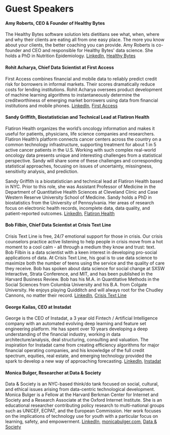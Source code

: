 # Guest Speakers


#### Amy Roberts, CEO & Founder of Healthy Bytes
The Healthy Bytes software solution lets dietitians see what, when, where and why their clients are eating all from one easy place. The more you know about your clients, the better coaching you can provide. Amy Roberts is co-founder and CEO and responsible for Healthy Bytes' data science. She holds a PhD in Nutrition Epidemiology. [LinkedIn](https://www.linkedin.com/pub/amy-roberts/61/52b/15a), [Healthy Bytes](www.healthybytesapp.com)


#### Rohit Acharya, Chief Data Scientist at First Access
First Access combines financial and mobile data to reliably predict credit risk for borrowers in informal markets. Their scores dramatically reduce costs for lending institutions. Rohit Acharya oversees product development of machine learning algorithms to instantaneously determine the creditworthiness of emerging market borrowers using data from financial institutions and mobile phones. [LinkedIn](https://www.linkedin.com/in/roacharya), [First Access](http://www.firstaccessmarket.com)


#### Sandy Griffith, Biostatistician and Technical Lead at Flatiron Health
Flatiron Health organizes the world’s oncology information and makes it useful for patients, physicians, life science companies and researchers. Flatiron Health’s platform connects cancer centers across the country on a common technology infrastructure, supporting treatment for about 1 in 5 active cancer patients in the U.S. Working with such complex real-world oncology data presents unique and interesting challenges from a statistical perspective. Sandy will share some of these challenges and corresponding statistical approaches, focusing on issues of uncertainty, missingness, sensitivity analysis, and prediction.

Sandy Griffith is a biostatistician and technical lead at Flatiron Health based in NYC. Prior to this role, she was Assistant Professor of Medicine in the Department of Quantitative Health Sciences at Cleveland Clinic and Case Western Reserve University School of Medicine. Sandy holds a PhD in biostatistics from the University of Pennsylvania. Her areas of research focus on electronic health records, incomplete data, data quality, and patient-reported outcomes. [LinkedIn](https://www.linkedin.com/pub/sandra-griffith/95/61a/708), [Flatiron Health](http://www.flatiron.com/)


#### Bob Filbin, Chief Data Scientist at Crisis Text Line
Crisis Text Line is free, 24/7 emotional support for those in crisis. Our crisis counselors practice active listening to help people in crisis move from a hot moment to a cool calm - all through a medium they know and trust: text.  Bob Filbin is a data scientist with a keen interest in developing pro-social applications of data. At Crisis Text Line, his goal is to use data science to maximize both the number of teens using the service and the quality of care they receive. Bob has spoken about data science for social change at SXSW Interactive, Strata Conference, and MIT, and has been published in the Harvard Business Review. Bob has his M.A. in Quantitative Methods in the Social Sciences from Columbia University and his B.A. from Colgate University. He enjoys playing Quidditch and will always root for the Chudley Cannons, no matter their record. [LinkedIn](https://www.linkedin.com/pub/bob-filbin/a/259/432), [Crisis Text Line](http://www.crisistextline.org/)


#### George Kailas, CEO at Instadat
George is the CEO of Instadat, a 3 year old Fintech / Artificial Intelligence company with an automated evolving deep learning and feature set engineering platform. He has spent over 10 years developing a deep understanding of the financial industry, working in data architecture/analysis, deal structuring, consulting and valuation. The inspiration for Instadat came from creating efficiency algorithms for major financial operating companies, and his knowledge of the full credit spectrum, equities, real estate, and emerging technology provided the spark to develop a new way of approaching forecasting. [LinkedIn](https://www.linkedin.com/in/georgekailas), [Instadat](http://instadat.co/)


#### Monica Bulger, Researcher at Data & Society
Data & Society is an NYC-based think/do tank focused on social, cultural, and ethical issues arising from data-centric technological development.  Monica Bulger is a Fellow at the Harvard Berkman Center for Internet and Society and a Research Associate at the Oxford Internet Institute. She is an educational researcher contributing policy research to multi-national groups such as UNICEF, ECPAT, and the European Commission. Her work focuses on the implications of technology use for youth with a particular focus on learning, safety, and empowerment. [LinkedIn](https://www.linkedin.com/in/monicab), [monicabulger.com](http://monicabulger.com/), [Data & Society](http://www.datasociety.net/)

